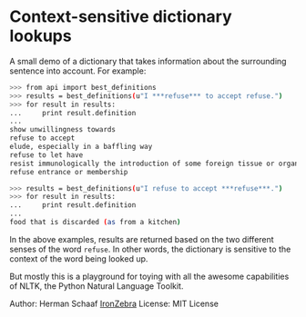 Context-sensitive dictionary lookups
=================

A small demo of a dictionary that takes information about the surrounding sentence into account. For example:

```sh
>>> from api import best_definitions
>>> results = best_definitions(u"I ***refuse*** to accept refuse.")
>>> for result in results:
...     print result.definition
...
show unwillingness towards
refuse to accept
elude, especially in a baffling way
refuse to let have
resist immunologically the introduction of some foreign tissue or organ
refuse entrance or membership

>>> results = best_definitions(u"I refuse to accept ***refuse***.")
>>> for result in results:
...     print result.definition
... 
food that is discarded (as from a kitchen)

```

In the above examples, results are returned based on the two different senses of the word `refuse`. In other words, the dictionary is sensitive to the context of the word being looked up.

But mostly this is a playground for toying with all the awesome capabilities of NLTK, the Python Natural Language Toolkit.

Author: Herman Schaaf [IronZebra](http://www.ironzebra.com)
License: MIT License